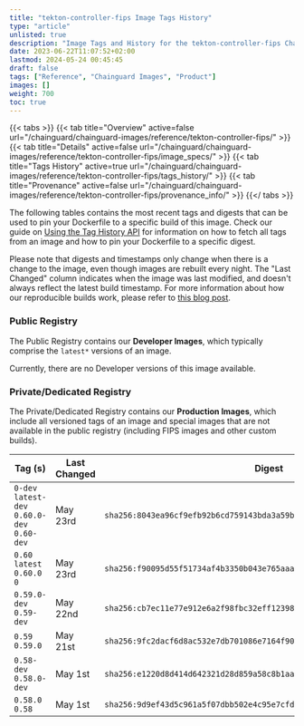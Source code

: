 ```yaml
---
title: "tekton-controller-fips Image Tags History"
type: "article"
unlisted: true
description: "Image Tags and History for the tekton-controller-fips Chainguard Image"
date: 2023-06-22T11:07:52+02:00
lastmod: 2024-05-24 00:45:45
draft: false
tags: ["Reference", "Chainguard Images", "Product"]
images: []
weight: 700
toc: true
---
```


{{< tabs >}}
{{< tab title="Overview" active=false url="/chainguard/chainguard-images/reference/tekton-controller-fips/" >}}
{{< tab title="Details" active=false url="/chainguard/chainguard-images/reference/tekton-controller-fips/image_specs/" >}}
{{< tab title="Tags History" active=true url="/chainguard/chainguard-images/reference/tekton-controller-fips/tags_history/" >}}
{{< tab title="Provenance" active=false url="/chainguard/chainguard-images/reference/tekton-controller-fips/provenance_info/" >}}
{{</ tabs >}}

The following tables contains the most recent tags and digests that can be used to pin your Dockerfile to a specific build of this image. Check our guide on [Using the Tag History API](/chainguard/chainguard-images/using-the-tag-history-api/) for information on how to fetch all tags from an image and how to pin your Dockerfile to a specific digest.

Please note that digests and timestamps only change when there is a change to the image, even though images are rebuilt every night. The "Last Changed" column indicates when the image was last modified, and doesn't always reflect the latest build timestamp. For more information about how our reproducible builds work, please refer to [this blog post](https://www.chainguard.dev/unchained/reproducing-chainguards-reproducible-image-builds).

### Public Registry
The Public Registry contains our **Developer Images**, which typically comprise the `latest*` versions of an image.

Currently, there are no Developer versions of this image available.

### Private/Dedicated Registry
The Private/Dedicated Registry contains our **Production Images**, which include all versioned tags of an image and special images that are not available in the public registry (including FIPS images and other custom builds).

| Tag (s)                                       | Last Changed | Digest                                                                    |
|-----------------------------------------------|--------------|---------------------------------------------------------------------------|
|  `0-dev` `latest-dev` `0.60.0-dev` `0.60-dev` | May 23rd     | `sha256:8043ea96cf9efb92b6cd759143bda3a59bc3e4e11d5a880d8cfa13a882c78006` |
|  `0.60` `latest` `0.60.0` `0`                 | May 23rd     | `sha256:f90095d55f51734af4b3350b043e765aaa1222b4ddb87ea3718a8a2e69b32441` |
|  `0.59.0-dev` `0.59-dev`                      | May 22nd     | `sha256:cb7ec11e77e912e6a2f98fbc32eff12398b45a6aa9a1dc9587f035c429f062a7` |
|  `0.59` `0.59.0`                              | May 21st     | `sha256:9fc2dacf6d8ac532e7db701086e7164f909b2e4c5f66d7e85be42e9ca79bcd99` |
|  `0.58-dev` `0.58.0-dev`                      | May 1st      | `sha256:e1220d8d414d642321d28d859a58c8b1aa95f8b18b94961e9d31d94b3c071a7c` |
|  `0.58.0` `0.58`                              | May 1st      | `sha256:9d9ef43d5c961a5f07dbb502e4c95e7cfd9fa71223d64e688ae58487e27a81ae` |

